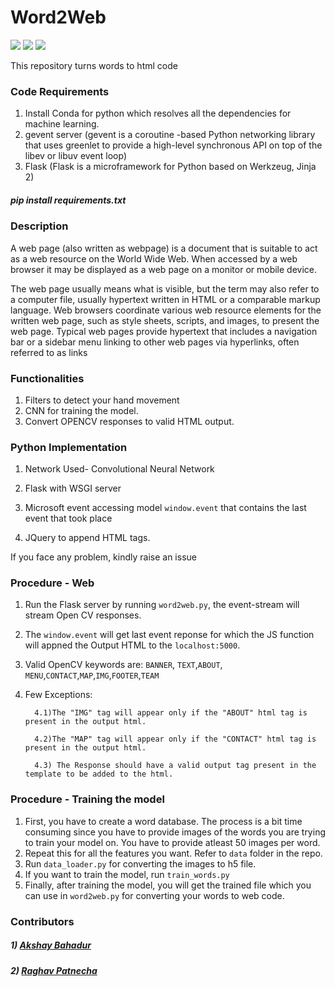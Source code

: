 # Word2Web
[![](https://img.shields.io/github/license/sourcerer-io/hall-of-fame.svg?colorB=ff0000)](https://github.com/akshaybahadur21/Emojinator/blob/master/LICENSE.md)
[![](https://img.shields.io/badge/Raghav-Patnecha-0000ff.svg)](https://raghavpatnecha.github.io/)
[![](https://img.shields.io/badge/Akshay-Bahadur-brightgreen.svg?colorB=ff0000)](https://akshaybahadur.com)

This repository turns words to html code

### Code Requirements
1) Install Conda for python which resolves all the dependencies for machine learning.
2) gevent server (gevent is a coroutine -based Python networking library that uses greenlet to provide a high-level synchronous API on top of the libev or libuv event loop)
3) Flask (Flask is a microframework for Python based on Werkzeug, Jinja 2)

##### pip install requirements.txt

### Description
A web page (also written as webpage) is a document that is suitable to act as a web resource on the World Wide Web. When accessed by a web browser it may be displayed as a web page on a monitor or mobile device.

The web page usually means what is visible, but the term may also refer to a computer file, usually hypertext written in HTML or a comparable markup language. Web browsers coordinate various web resource elements for the written web page, such as style sheets, scripts, and images, to present the web page. Typical web pages provide hypertext that includes a navigation bar or a sidebar menu linking to other web pages via hyperlinks, often referred to as links

### Functionalities
1) Filters to detect your hand movement
2) CNN for training the model.
3) Convert OPENCV responses to valid HTML output.


### Python  Implementation

1) Network Used- Convolutional Neural Network

2) Flask with WSGI server

3) Microsoft event accessing model `window.event` that contains the last event that took place

4) JQuery to append HTML tags.

If you face any problem, kindly raise an issue

### Procedure  - Web

1) Run the Flask server by running `word2web.py`, the event-stream will stream Open CV responses. 
2) The `window.event` will get last event reponse for which the JS function will appned the Output HTML to the `localhost:5000`.
3) Valid OpenCV keywords are:
`BANNER`, `TEXT`,`ABOUT`, `MENU`,`CONTACT`,`MAP`,`IMG`,`FOOTER`,`TEAM`
4) Few Exceptions:

         4.1)The "IMG" tag will appear only if the "ABOUT" html tag is present in the output html.
         
         4.2)The "MAP" tag will appear only if the "CONTACT" html tag is present in the output html.
         
         4.3) The Response should have a valid output tag present in the template to be added to the html.
     

### Procedure - Training the model

1) First, you have to create a word database. The process is a bit time consuming since you have to provide images of the words you are trying to train your model on. You have to provide atleast 50 images per word.
2) Repeat this for all the features you want. Refer to `data` folder in the repo.
3) Run `data_loader.py` for converting the images to h5 file.
4) If you want to train the model, run `train_words.py`
5) Finally, after training the model, you will get the trained file which you can use in `word2web.py` for converting your words to web code.

### Contributors

##### 1) [Akshay Bahadur](https://github.com/akshaybahadur21/)
##### 2) [Raghav Patnecha](https://github.com/raghavpatnecha)
